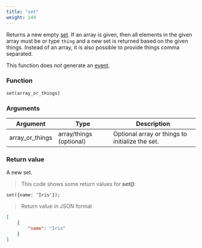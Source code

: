 ```yaml
---
title: "set"
weight: 149
---
```


Returns a new empty [set](../../data-types/set). If an array is given, then all elements in the
given array must be or type `thing` and a new set is returned based on the
given things. Instead of an array, it is also possible to provide things comma separated.

This function does *not* generate an [event](../../events).

### Function

`set(array_or_things)`

### Arguments

Argument | Type | Description
-------- | ---- | -----------
array_or_things | array/things (optional) | Optional array or things to initialize the set.

### Return value

A new set.

> This code shows some return values for ***set()***:

```thingsdb,json_response
set({name: 'Iris'});
```

> Return value in JSON format

```json
[
    {
        "name": "Iris"
    }
]
```
